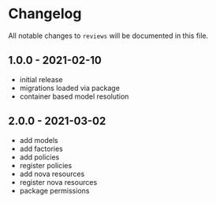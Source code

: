 # Changelog

All notable changes to `reviews` will be documented in this file.

## 1.0.0 - 2021-02-10

- initial release
- migrations loaded via package
- container based model resolution

## 2.0.0 - 2021-03-02

- add models
- add factories
- add policies
- register policies
- add nova resources
- register nova resources
- package permissions

